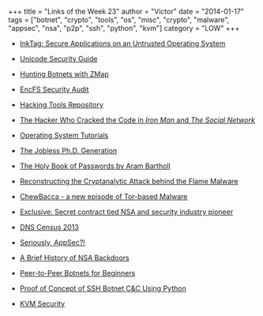 +++
title = "Links of the Week 23"
author = "Victor"
date = "2014-01-17"
tags = ["botnet", "crypto", "tools", "os", "misc", "crypto", "malware", "appsec", "nsa", "p2p", "ssh", "python", "kvm"]
category = "LOW"
+++

*   [InkTag: Secure Applications on an Untrusted Operating System][1]
*   [Unicode Security Guide][2]

*   [Hunting Botnets with ZMap][3]

*   [EncFS Security Audit][4]

*   [Hacking Tools Repository][5]
*   [The Hacker Who Cracked the Code in *Iron Man* and *The Social Network*][6]

*   [Operating System Tutorials][7]

*   [The Jobless Ph.D. Generation][8]

*   [The Holy Book of Passwords by Aram Bartholl][9]

*   [Reconstructing the Cryptanalytic Attack behind the Flame Malware][10]
*   [ChewBacca - a new episode of Tor-based Malware][11]
*   [Exclusive: Secret contract tied NSA and security industry pioneer][12]

*   [DNS Census 2013][13]

*   [Seriously, AppSec?!][14]
*   [A Brief History of NSA Backdoors][15]

*   [Peer-to-Peer Botnets for Beginners][16]

*   [Proof of Concept of SSH Botnet C&C Using Python][17]
*   [KVM Security][18]

 [1]: www.cs.utexas.edu/lasr/download.php?uid=52
 [2]: http://websec.github.io/unicode-security-guide/character-transformations/
 [3]: http://h30499.www3.hp.com/t5/HP-Security-Research-Blog/Hunting-Botnets-with-ZMap/ba-p/6320865#.Utj-PbRcmf1
 [4]: https://defuse.ca/audits/encfs.htm
 [5]: http://gexos.github.io/Hacking-Tools-Repository/
 [6]: http://www.wired.com/underwire/2014/01/movie-fake-code/
 [7]: http://viralpatel.net/taj/operating-system-tutorial.php
 [8]: http://demythify.com/?p=106
 [9]: http://www.inspiration-now.com/holy-book-password-aram-bartholl/
 [10]: http://www.illc.uva.nl/Research/Publications/Reports/MoL-2013-23.text.pdf
 [11]: https://www.securelist.com/en/blog/208214185/ChewBacca_a_new_episode_of_Tor_based_Malware
 [12]: http://www.reuters.com/article/2013/12/20/us-usa-security-rsa-idUSBRE9BJ1C220131220
 [13]: https://dnscensus2013.neocities.org/
 [14]: http://seriouslyappsec.tumblr.com/
 [15]: http://ethanheilman.tumblr.com/post/70646748808/a-brief-history-of-nsa-backdoors
 [16]: http://www.malwaretech.com/2013/12/peer-to-peer-botnets-for-beginners.html?m=1
 [17]: https://github.com/wandering-nomad/Spidernet
 [18]: http://blog.klauskiwi.com/wp-content/uploads/2010/08/KVM-Security_en.pdf
